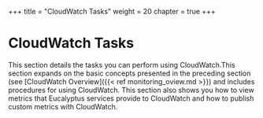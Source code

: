 +++
title = "CloudWatch Tasks"
weight = 20
chapter = true
+++


# CloudWatch Tasks
This section details the tasks you can perform using CloudWatch.This section expands on the basic concepts presented in the preceding section (see [CloudWatch Overview]({{< ref monitoring_oview.md >}}) and includes procedures for using CloudWatch. This section also shows you how to view metrics that Eucalyptus services provide to CloudWatch and how to publish custom metrics with CloudWatch. 




